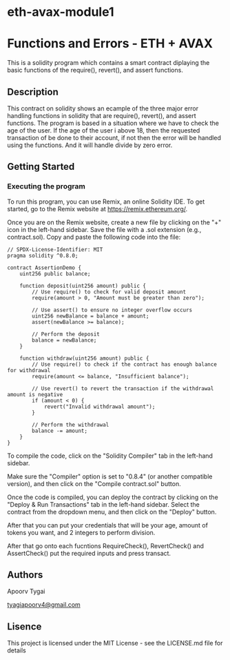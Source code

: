 # eth-avax-module1
# Functions and Errors - ETH + AVAX
This is a solidity program which contains a smart contract diplaying the basic functions of the require(), revert(), and assert functions.

## Description
This contract on solidity shows an ecample of the three major error handling functions in solidity that are require(), revert(), and assert functions. 
The program is based in a situation where we have to check the age of the user. 
If the age of the user i above 18, then the requested transaction of be done to their account, if not then the error will be handled using the functions.
And it will handle divide by zero error.

## Getting Started

### Executing the program
To run this program, you can use Remix, an online Solidity IDE. To get started, go to the Remix website at https://remix.ethereum.org/.

Once you are on the Remix website, create a new file by clicking on the "+" icon in the left-hand sidebar.
Save the file with a .sol extension (e.g., contract.sol). Copy and paste the following code into the file:

```
// SPDX-License-Identifier: MIT
pragma solidity ^0.8.0;

contract AssertionDemo {
    uint256 public balance;

    function deposit(uint256 amount) public {
        // Use require() to check for valid deposit amount
        require(amount > 0, "Amount must be greater than zero");

        // Use assert() to ensure no integer overflow occurs
        uint256 newBalance = balance + amount;
        assert(newBalance >= balance);

        // Perform the deposit
        balance = newBalance;
    }

    function withdraw(uint256 amount) public {
        // Use require() to check if the contract has enough balance for withdrawal
        require(amount <= balance, "Insufficient balance");

        // Use revert() to revert the transaction if the withdrawal amount is negative
        if (amount < 0) {
            revert("Invalid withdrawal amount");
        }

        // Perform the withdrawal
        balance -= amount;
    }
}

```
To compile the code, click on the "Solidity Compiler" tab in the left-hand sidebar.

Make sure the "Compiler" option is set to "0.8.4" (or another compatible version), and then click on the "Compile contract.sol" button.

Once the code is compiled, you can deploy the contract by clicking on the "Deploy & Run Transactions" tab in the left-hand sidebar. Select the contract from the dropdown menu, and then click on the "Deploy" button.

After that you can put your credentials that will be your age, amount of tokens you want, and 2 integers to perform division.

After that go onto each fucntions RequireCheck(), RevertCheck() and AssertCheck() put the required inputs and press transact.

## Authors 
Apoorv Tygai


tyagiapoorv4@gmail.com 
## Lisence
This project is licensed under the MIT License - see the LICENSE.md file for details
